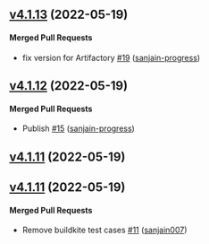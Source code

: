 <!-- latest_release -->
<!-- latest_release -->

<!-- release_rollup -->
<!-- release_rollup -->

<!-- latest_stable_release -->
## [v4.1.13](https://github.com/chef/semverse/tree/v4.1.13) (2022-05-19)

#### Merged Pull Requests
- fix version for Artifactory [#19](https://github.com/chef/semverse/pull/19) ([sanjain-progress](https://github.com/sanjain-progress))
<!-- latest_stable_release -->

## [v4.1.12](https://github.com/chef/semverse/tree/v4.1.12) (2022-05-19)

#### Merged Pull Requests
- Publish [#15](https://github.com/chef/semverse/pull/15) ([sanjain-progress](https://github.com/sanjain-progress))

## [v4.1.11](https://github.com/chef/semverse/tree/v4.1.11) (2022-05-19)

## [v4.1.11](https://github.com/chef/semverse/tree/v4.1.11) (2022-05-19)

#### Merged Pull Requests
- Remove buildkite test cases [#11](https://github.com/chef/semverse/pull/11) ([sanjain007](https://github.com/sanjain007))